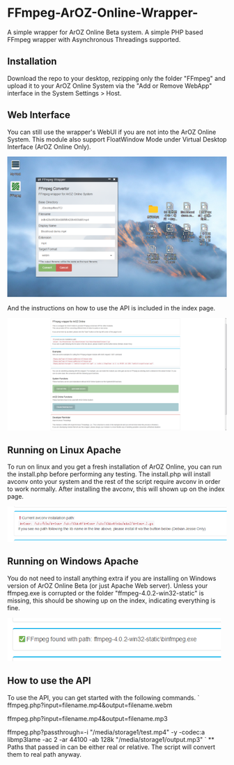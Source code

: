 # FFmpeg-ArOZ-Online-Wrapper-
A simple wrapper for ArOZ Online Beta system. A simple PHP based FFmpeg wrapper with Asynchronous Threadings supported.

## Installation
Download the repo to your desktop, rezipping only the folder "FFmpeg" and upload it to your ArOZ Online System via the "Add or Remove WebApp" interface in the System Settings > Host.

## Web Interface
You can still use the wrapper's WebUI if you are not into the ArOZ Online System. This module also support FloatWindow Mode under Virtual Desktop Interface (ArOZ Online Only).

<img src="https://raw.githubusercontent.com/tobychui/FFmpeg-ArOZ-Online-Wrapper-/master/screenshots/2018-08-25_17-32-31.png">

And the instructions on how to use the API is included in the index page.

<img src="https://raw.githubusercontent.com/tobychui/FFmpeg-ArOZ-Online-Wrapper-/master/screenshots/2018-08-25_17-33-07.png">

## Running on Linux Apache
To run on linux and you get a fresh installation of ArOZ Online, you can run the install.php before performing any testing. The install.php will install avconv onto your system and the rest of the script require avconv in order to work normally.
After installing the avconv, this will shown up on the index page.

<img src="https://raw.githubusercontent.com/tobychui/FFmpeg-ArOZ-Online-Wrapper-/master/screenshots/2018-08-25_17-33-11.png">

## Running on Windows Apache
You do not need to install anything extra if you are installing on Windows version of ArOZ Online Beta (or just Apache Web server). Unless your ffmpeg.exe is corrupted or the folder "ffmpeg-4.0.2-win32-static" is missing, this should be showing up on the index, indicating everything is fine.

<img src="https://raw.githubusercontent.com/tobychui/FFmpeg-ArOZ-Online-Wrapper-/master/screenshots/2018-08-25_17-33-19.png">

## How to use the API
To use the API, you can get started with the following commands.
`
ffmpeg.php?input=filename.mp4&output=filename.webm

ffmpeg.php?input=filename.mp4&output=filename.mp3

ffmpeg.php?passthrough=-i "/media/storage1/test.mp4" -y -codec:a libmp3lame -ac 2 -ar 44100 -ab 128k "/media/storage1/output.mp3"
`
** Paths that passed in can be either real or relative. The script will convert them to real path anyway.
